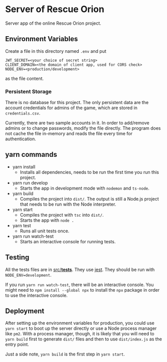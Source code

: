 # Server of Rescue Orion

Server app of the online Rescue Orion project.


## Environment Variables
Create a file in this directory named `.env` and put
```
JWT_SECRET=<your choice of secret string>
CLIENT_DOMAIN=<the domain of client app, used for CORS check>
NODE_ENV=<production/development>
```
as the file content.

### Persistent Storage
There is no database for this project. The only persistent data are the account credentials for admins of the game, which are stored in `credentials.csv`.

Currently, there are two sample accounts in it. In order to add/remove admins or to change passwords, modify the file directly. The program does not cache the file in-memory and reads the file every time for authentication.

## yarn commands
- yarn install
  - Installs all dependencies, needs to be run the first time you run this project.
- yarn run develop
  - Starts the app in development mode with `nodemon` and `ts-node`.
- yarn build
  - Compiles the project into `dist/`. The output is still a Node.js project that needs to be run with the Node interpreter.
- yarn start
  - Compiles the project with `tsc` into `dist/`.
  - Starts the app with `node .`
- yarn test
  - Runs all unit tests once.
- yarn run watch-test
  - Starts an interactive console for running tests.

## Testing
All the tests files are in [src/__tests__](src/__tests__). They use [jest](https://jestjs.io/docs/en/getting-started). They should be run with `NODE_ENV=development`.

If you run `yarn run watch-test`, there will be an interactive console. You might need to `npm install --global npx` to install the `npx` package in order to use the interactive console.

## Deployment
After setting up the environment variables for production, you could use `yarn start` to boot up the server directly or use a Node process manager like `pm2`. With a process manager, though, it is likely that you will need to `yarn build` first to generate `dist/` files and then to use `dist/index.js` as the entry point.

Just a side note, `yarn build` is the first step in `yarn start`.
